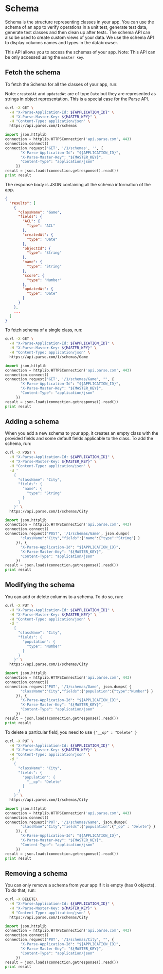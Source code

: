 # Schema

Schema is the structure representing classes in your app. You can use the schema
of an app to verify operations in a unit test, generate test data, generate test
classes and then clean up after tests. The schema API can also be used to create
custom views of your data. We use the schema API to display columns names and 
types in the databrowser.

This API allows you to access the schemas of your app.
Note: This API can be only accessed using the `master key`.

## Fetch the schema
To fetch the Schema for all the classes of your app, run:

Note: `createdAt` and `updatedAt` are of type `Date` but they are represented
as strings in object representation. This is a special case for the Parse API.

```bash
curl -X GET \
  -H "X-Parse-Application-Id: ${APPLICATION_ID}" \
  -H "X-Parse-Master-Key: ${MASTER_KEY}" \
  -H "Content-Type: application/json" \
  https://api.parse.com/1/schemas
```
```python
import json,httplib
connection = httplib.HTTPSConnection('api.parse.com', 443)
connection.connect()
connection.request('GET', '/1/schemas', '', {
       "X-Parse-Application-Id": "${APPLICATION_ID}",
       "X-Parse-Master-Key": "${MASTER_KEY}",
       "Content-Type": "application/json"
     })
result = json.loads(connection.getresponse().read())
print result
```

The response body is JSON containing all the schema information of the app.

```json
{
  "results": [
    {
      "className": "Game",
      "fields": {
        "ACL": {
          "type": "ACL"
        },
        "createdAt": {
          "type": "Date"
        },
        "objectId": {
          "type": "String"
        },
        "name": {
          "type": "String"
        },
        "score": {
          "type": "Number"
        },
        "updatedAt": {
          "type": "Date"
        }
      }
    },
    ...
  ]
}
```

To fetch schema of a single class, run:

```bash
curl -X GET \
  -H "X-Parse-Application-Id: ${APPLICATION_ID}" \
  -H "X-Parse-Master-Key: ${MASTER_KEY}" \
  -H "Content-Type: application/json" \
  https://api.parse.com/1/schemas/Game
```
```python
import json,httplib
connection = httplib.HTTPSConnection('api.parse.com', 443)
connection.connect()
connection.request('GET', '/1/schemas/Game', "", {
       "X-Parse-Application-Id": "${APPLICATION_ID}",
       "X-Parse-Master-Key": "${MASTER_KEY}",
       "Content-Type": "application/json"
     })
result = json.loads(connection.getresponse().read())
print result
```

## Adding a schema 

When you add a new schema to your app, it creates an empty class with the provided
fields and some default fields applicable to the class. To add the schema, run:

```bash
curl -X POST \
  -H "X-Parse-Application-Id: ${APPLICATION_ID}" \
  -H "X-Parse-Master-Key: ${MASTER_KEY}" \
  -H "Content-Type: application/json" \
  -d ' 
    {
      "className": "City",
      "fields": {
        "name": {
          "type": "String"
        }
      }
    }' \
  https://api.parse.com/1/schemas/City
```
```python
import json,httplib
connection = httplib.HTTPSConnection('api.parse.com', 443)
connection.connect()
connection.request('POST', '/1/schemas/Game', json.dumps(
       "className":"City","fields":{"name":{"type":"String"} }
     }), {
       "X-Parse-Application-Id": "${APPLICATION_ID}",
       "X-Parse-Master-Key": "${MASTER_KEY}",
       "Content-Type": "application/json"
     })
result = json.loads(connection.getresponse().read())
print result
```

## Modifying the schema

You can add or delete columns to a schema. To do so, run:

```bash
curl -X PUT \
  -H "X-Parse-Application-Id: ${APPLICATION_ID}" \
  -H "X-Parse-Master-Key: ${MASTER_KEY}" \
  -H "Content-Type: application/json" \
  -d '
    {
      "className": "City",
      "fields": {
        "population": {
          "type": "Number"
        }
      }
    }' \
  https://api.parse.com/1/schemas/City
```
```python
import json,httplib
connection = httplib.HTTPSConnection('api.parse.com', 443)
connection.connect()
connection.request('PUT', '/1/schemas/Game', json.dumps( {
       "className":"City","fields":{"population":{"type":"Number"} }
     }), {
       "X-Parse-Application-Id": "${APPLICATION_ID}",
       "X-Parse-Master-Key": "${MASTER_KEY}",
       "Content-Type": "application/json"
     })
result = json.loads(connection.getresponse().read())
print result
```

To delete a particular field, you need to use `{"__op" : "Delete" }`

```bash
curl -X PUT \
  -H "X-Parse-Application-Id: ${APPLICATION_ID}" \
  -H "X-Parse-Master-Key: ${MASTER_KEY}" \
  -H "Content-Type: application/json" \
  -d '
    {
      "className": "City",
      "fields": {
        "population": {
          "__op": "Delete"
        }
      }
    }' \
  https://api.parse.com/1/schemas/City
```
```python
import json,httplib
connection = httplib.HTTPSConnection('api.parse.com', 443)
connection.connect()
connection.request('PUT', '/1/schemas/Game', json.dumps(
       "className":"City","fields":{"population":{"_op" : "Delete"} }
     }), {
       "X-Parse-Application-Id": "${APPLICATION_ID}",
       "X-Parse-Master-Key": "${MASTER_KEY}",
       "Content-Type": "application/json"
     })
result = json.loads(connection.getresponse().read())
print result
```

## Removing a schema 

You can only remove a schema from your app if it is empty (has 0 objects). 
To do that, run:

```bash
curl -X DELETE\
  -H "X-Parse-Application-Id: ${APPLICATION_ID}" \
  -H "X-Parse-Master-Key: ${MASTER_KEY}" \
  -H "Content-Type: application/json" \
  https://api.parse.com/1/schemas/City
```
```python
import json,httplib
connection = httplib.HTTPSConnection('api.parse.com', 443)
connection.connect()
connection.request('PUT', '/1/schemas/City', "", {
       "X-Parse-Application-Id": "${APPLICATION_ID}",
       "X-Parse-Master-Key": "${MASTER_KEY}",
       "Content-Type": "application/json"
     })
result = json.loads(connection.getresponse().read())
print result
```
